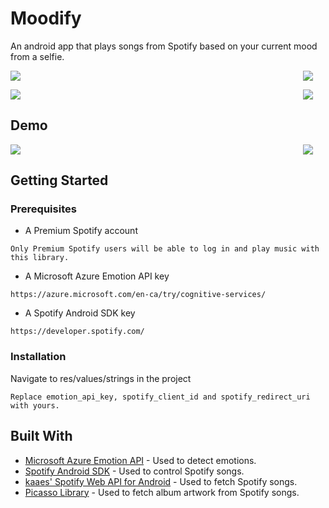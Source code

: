 # Moodify

An android app that plays songs from Spotify based on your current mood from a selfie.

<img src="https://github.com/joshvocal/Moodify/blob/master/screenshots/screenshot_1.png" align="right" hspace="20">

![](https://github.com/joshvocal/Moodify/blob/master/screenshots/screenshot_4.png)

<img src="https://github.com/joshvocal/Moodify/blob/master/screenshots/screenshot_3.png" align="right" hspace="20">

![](https://github.com/joshvocal/Moodify/blob/master/screenshots/screenshot_2.png)


## Demo

<img src="https://github.com/joshvocal/Moodify/blob/master/screenshots/happiness.gif" align="right" hspace="20">

![](https://github.com/joshvocal/Moodify/blob/master/screenshots/sadness.gif)


## Getting Started

### Prerequisites

* A Premium Spotify account

```
Only Premium Spotify users will be able to log in and play music with this library.
```

* A Microsoft Azure Emotion API key

```
https://azure.microsoft.com/en-ca/try/cognitive-services/
```

* A Spotify Android SDK key

```
https://developer.spotify.com/
```

### Installation

Navigate to res/values/strings in the project

```
Replace emotion_api_key, spotify_client_id and spotify_redirect_uri with yours.
```


## Built With

* [Microsoft Azure Emotion API](https://azure.microsoft.com/en-us/services/cognitive-services/emotion/) - Used to detect emotions.
* [Spotify Android SDK](https://github.com/spotify/android-sdk) - Used to control Spotify songs.
* [kaaes' Spotify Web API for Android](https://github.com/kaaes/spotify-web-api-android) - Used to fetch Spotify songs.
* [Picasso Library](https://square.github.io/picasso/) - Used to fetch album artwork from Spotify songs.



